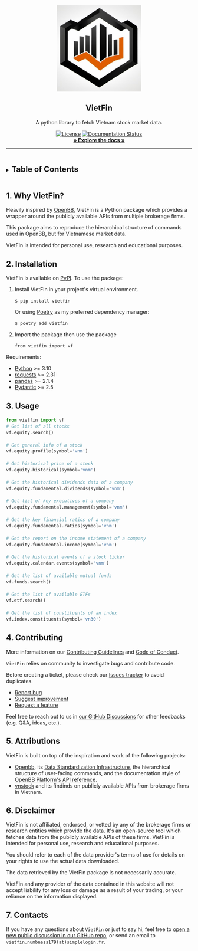 <p align="center">
  <img src="/docs/_static/logo.jpg" alt="VietFin" width="228" />
</p>

<h2 align="center">VietFin</h2>

<div align="center">A python library to fetch Vietnam stock market data.</div>

<p align="center">
    <a href="https://github.com/vietfin/vietfin/blob/main/LICENSE"><img src="https://img.shields.io/github/license/vietfin/vietfin?style=for-the-badge" alt="License"></a>
    <a href='https://vietfin.readthedocs.io/en/latest/?badge=latest'><img src='https://readthedocs.org/projects/vietfin/badge/?version=latest?style=for-the-badge' alt='Documentation Status' /></a>
    <br />
    <a href="http://vietfin.readthedocs.io/" target="_blank" rel="noopener noreferrer"><strong>» Explore the docs »</strong></a>
    <br />
</p>

<hr />

<!-- TABLE OF CONTENTS -->
<details closed="closed">
  <summary><h2 style="display: inline-block">Table of Contents</h2></summary>
  <ol>
    <li><a href="#1-why-vietfin">Why VietFin?</a></li>
    <li><a href="#2-isntallation">Installation</a></li>
    <li><a href="#3-usage">Usage</a></li>
    <li><a href="#4-contributing">Contributing</a></li>
    <li><a href="#5-attributions">Attributions</a></li>
    <li><a href="#6-disclaimer">Disclaimer</a></li>
    <li><a href="#7-contacts">Contacts</a></li>
  </ol>
</details>

## 1. Why VietFin?

Heavily inspired by [OpenBB](https://github.com/OpenBB-finance/OpenBBTerminal), VietFin is a Python package which provides a wrapper around the publicly available APIs from multiple brokerage firms.

This package aims to reproduce the hierarchical structure of commands used in OpenBB, but for Vietnamese market data.

VietFin is intended for personal use, research and educational purposes.

## 2. Installation

VietFin is available on [PyPI](https://pypi.org/). To use the package:

1. Install VietFin in your project's virtual environment.

    ``` {.sourceCode .bash}
    $ pip install vietfin
    ```

    Or using [Poetry](https://python-poetry.org/) as my preferred dependency manager:

    ``` {.sourceCode .bash}
    $ poetry add vietfin
    ```

2. Import the package then use the package

    ``` {.sourceCode .python}
    from vietfin import vf
    ```

Requirements:

- [Python](https://www.python.org) \>= 3.10
- [requests](https://requests.readthedocs.io/en/latest/) \>= 2.31
- [pandas](https://pandas.pydata.org/) \>= 2.1.4
- [Pydantic](https://github.com/pydantic/pydantic) \>= 2.5

## 3. Usage

```python
from vietfin import vf
# Get list of all stocks
vf.equity.search()

# Get general info of a stock
vf.equity.profile(symbol='vnm')

# Get historical price of a stock
vf.equity.historical(symbol='vnm')

# Get the historical dividends data of a company
vf.equity.fundamental.dividends(symbol='vnm')

# Get list of key executives of a company
vf.equity.fundamental.management(symbol='vnm')

# Get the key financial ratios of a company
vf.equity.fundamental.ratios(symbol='vnm')

# Get the report on the income statement of a company
vf.equity.fundamental.income(symbol='vnm')

# Get the historical events of a stock ticker
vf.equity.calendar.events(symbol='vnm')

# Get the list of available mutual funds
vf.funds.search()

# Get the list of available ETFs
vf.etf.search()

# Get the list of constituents of an index
vf.index.constituents(symbol='vn30')
```

## 4. Contributing

More information on our [Contributing Guidelines](/CONTRIBUTING.md) and [Code of Conduct](/CONDUCT.md).

`VietFin` relies on community to investigate bugs and contribute code.

Before creating a ticket, please check our [Issues tracker](https://github.com/vietfin/vietfin/issues) to avoid duplicates.

- [Report bug](https://github.com/vietfin/vietfin/issues/new?assignees=&labels=type%3Abug&projects=&template=bug_report.md&title=%5BBug%5D)
- [Suggest improvement](https://github.com/vietfin/vietfin/issues/new?assignees=&labels=type%3Aenhancement&projects=&template=enhancement.md&title=%5BIMPROVE%5D)
- [Request a feature](https://github.com/vietfin/vietfin/issues/new?assignees=&labels=type%3Afeature&projects=&template=feature_request.md&title=%5BFR%5D)

Feel free to reach out to us in [our GitHub Discussions](https://github.com/vietfin/vietfin/discussions) for other feedbacks (e.g. Q&A, ideas, etc.).

## 5. Attributions

VietFin is built on top of the inspiration and work of the following projects:

- [Openbb](https://github.com/OpenBB-finance/OpenBBTerminal), its [Data Standardization Infrastructure](https://docs.openbb.co/platform/development/developer-guidelines/architectural_considerations), the hierarchical structure of user-facing commands, and the documentation style of [OpenBB Platform's API reference](https://docs.openbb.co/platform/reference).
- [vnstock](https://github.com/thinh-vu/vnstock) and its findinds on publicly available APIs from brokerage firms in Vietnam.

## 6. Disclaimer

VietFin is not affiliated, endorsed, or vetted by any of the brokerage firms or research entities which provide the data. It's an open-source tool which fetches data from the publicly available APIs of these firms. VietFin is intended for personal use, research and educational purposes.

You should refer to each of the data provider's terms of use for details on your rights to use the actual data downloaded.

The data retrieved by the VietFin package is not necessarily accurate.

VietFin and any provider of the data contained in this website will not accept liability for any loss or damage as a result of your trading, or your reliance on the information displayed.

## 7. Contacts

If you have any questions about `VietFin` or just to say hi, feel free to [open a new public discussion in our GitHub repo](https://github.com/vietfin/vietfin/discussions/new/choose), or send an email to `vietfin.numbness179(at)simplelogin.fr`.
